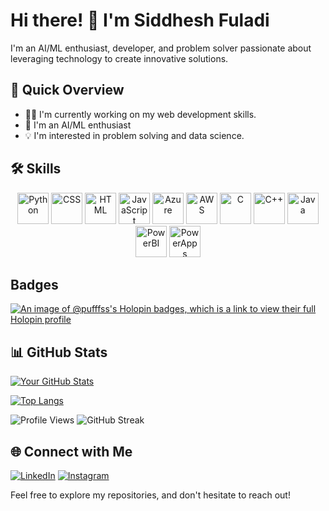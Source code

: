 # Hi there! 👋 I'm Siddhesh Fuladi
 
I'm an AI/ML enthusiast, developer, and problem solver passionate about leveraging technology to create innovative solutions.
 
## 🚀 Quick Overview
 
- 👨‍💻 I'm currently working on my web development skills.
- 🌱 I'm an AI/ML enthusiast
- 💡 I'm interested in problem solving and data science.
 
## 🛠️ Skills
<div align="center">
  <img src="https://www.python.org/static/community_logos/python-logo-master-v3-TM.png" alt="Python" height="50"/>
  <img src="https://upload.wikimedia.org/wikipedia/commons/thumb/d/d5/CSS3_logo_and_wordmark.svg/2560px-CSS3_logo_and_wordmark.svg.png" alt="CSS" height="50"/>
  <img src="https://upload.wikimedia.org/wikipedia/commons/6/61/HTML5_logo_and_wordmark.svg" alt="HTML" height="50"/>
  <img src="https://upload.wikimedia.org/wikipedia/commons/6/6a/JavaScript-logo.png" alt="JavaScript" height="50"/>
  <img src="https://upload.wikimedia.org/wikipedia/commons/a/a8/Microsoft_Azure_Logo.svg" alt="Azure" height="50"/>
  <img src="https://upload.wikimedia.org/wikipedia/commons/9/93/Amazon_Web_Services_Logo.svg" alt="AWS" height="50"/>
  <img src="https://upload.wikimedia.org/wikipedia/commons/1/19/C_Logo.png" alt="C" height="50"/>
  <img src="https://upload.wikimedia.org/wikipedia/commons/1/18/ISO_C%2B%2B_Logo.svg" alt="C++" height="50"/>
  <img src="https://upload.wikimedia.org/wikipedia/en/thumb/3/30/Java_programming_language_logo.svg/131px-Java_programming_language_logo.svg.png" alt="Java" height="50"/>
  <img src="https://img.icons8.com/color/452/power-bi.png" alt="PowerBI" height="50"/>
  <img src="https://img.icons8.com/color/452/microsoft-power-platform.png" alt="PowerApps" height="50"/>
</div>
 
## Badges
[![An image of @pufffss's Holopin badges, which is a link to view their full Holopin profile](https://holopin.me/pufffss)](https://holopin.io/@pufffss)

 
## 📊 GitHub Stats
 
[![Your GitHub Stats](https://github-readme-stats.vercel.app/api?username=Pufffss&show_icons=true&count_private=true&hide=contribs,prs&theme=radical)](https://github.com/Pufffss)
 
[![Top Langs](https://github-readme-stats.vercel.app/api/top-langs/?username=Pufffss&layout=compact&theme=radical)](https://github.com/Pufffss)
 
![Profile Views](https://komarev.com/ghpvc/?username=Pufffss)
![GitHub Streak](https://github-readme-streak-stats.herokuapp.com/?user=Pufffss&theme=radical)
 
## 🌐 Connect with Me
 
[![LinkedIn](https://img.shields.io/badge/LinkedIn-Connect-blue)](https://www.linkedin.com/in/siddhesh-fuladi-514a65236/)
[![Instagram](https://img.shields.io/badge/Instagram-Follow-E4405F)](https://www.instagram.com/siddheshfuladi/)
 
Feel free to explore my repositories, and don't hesitate to reach out!
